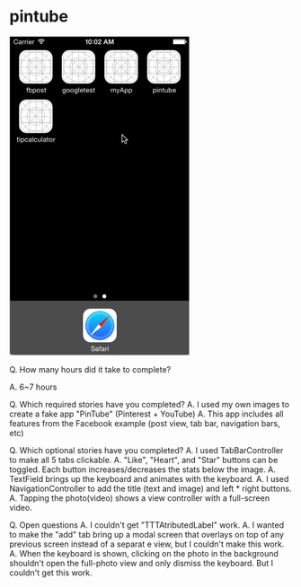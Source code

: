 pintube
=======
![alt tag](https://raw.githubusercontent.com/taehoko/pintube/master/bitmap/pintube_demo.gif)

Q. How many hours did it take to complete?

A. 6~7 hours 

Q. Which required stories have you completed?
A. I used my own images to create a fake app "PinTube" (Pinterest + YouTube)
A. This app includes all features from the Facebook example (post view, tab bar, navigation bars, etc) 

Q. Which optional stories have you completed? 
A. I used TabBarController to make all 5 tabs clickable. 
A. "Like", "Heart", and "Star" buttons can be toggled. Each button increases/decreases the stats below the image. 
A. TextField brings up the keyboard and animates with the keyboard.
A. I used NavigationController to add the title (text and image) and left * right buttons. 
A. Tapping the photo(video) shows a view controller with a full-screen video. 

Q. Open questions
A. I couldn't get "TTTAtributedLabel" work. 
A. I wanted to make the "add" tab bring up a modal screen that overlays on top of any previous screen instead of a separat e view, but I couldn't make this work. 
A. When the keyboard is shown, clicking on the photo in the background shouldn't open the full-photo view and only dismiss the keyboard. But I couldn't get this work. 

